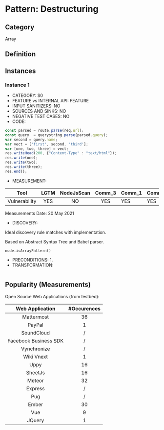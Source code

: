 # Pattern: Destructuring

## Category

Array

## Definition

## Instances

### Instance 1

- CATEGORY: S0
- FEATURE vs INTERNAL API: FEATURE
- INPUT SANITIZERS: NO
- SOURCES AND SINKS: NO
- NEGATIVE TEST CASES: NO
- CODE:

```javascript
const parsed = route.parse(req.url);
const query  = querystring.parse(parsed.query);
var second = query.name;
var vect = ['first', second, 'third'];
var [one, two, three] = vect;
res.writeHead(200, {"Content-Type" : "text/html"});
res.write(one);
res.write(two);
res.write(three);
res.end();
```
- MEASUREMENT:

|     Tool      | LGTM | NodeJsScan | Comm_3 | Comm_1 | Comm_2 | Vulnerable |
| :-----------: | :--: | :--------: | :------: | ------- | --------- | ---------- |
| Vulnerability | YES  |     NO     |    YES      |    YES  |   YES     |  YES       |
Measurements Date: 20 May 2021

- DISCOVERY:



Ideal discovery rule matches with implementation.

Based on Abstract Syntax Tree and Babel parser.

```
node.isArrayPattern()
```



- PRECONDITIONS:
   1.
- TRANSFORMATION:
```javascript
```
## Popularity (Measurements)

Open Source Web Applications (from testbed):

|    Web Application    | #Occurences |
| :-------------------: | :---------: |
|      Mattermost       |     36      |
|        PayPal         |      1      |
|      SoundCloud       |      /      |
| Facebook Business SDK |      /      |
|      Vynchronize      |      /      |
|      Wiki Vnext       |      1      |
|         Uppy          |     16      |
|        SheetJs        |     16      |
|        Meteor         |     32      |
|        Express        |      /      |
|          Pug          |      /      |
|         Ember         |     30      |
|          Vue          |      9      |
|        JQuery         |      1      |





